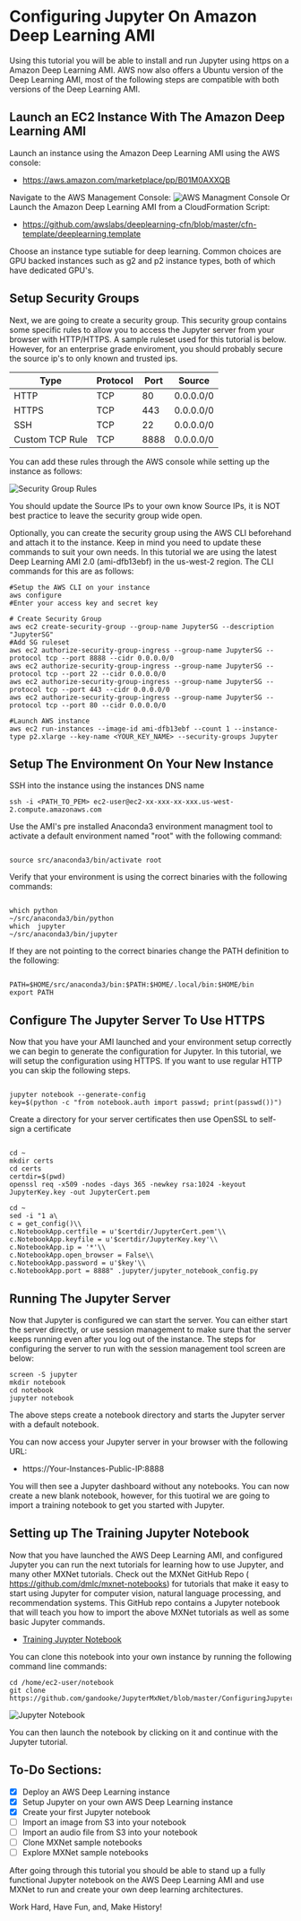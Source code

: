 # Configuring Jupyter On Amazon Deep Learning AMI

Using this tutorial you will be able to install and run Jupyter using https on a Amazon Deep Learning AMI. AWS now also offers a Ubuntu version of the Deep Learning AMI, most of the following steps are compatible with both versions of the Deep Learning AMI.
## Launch an EC2 Instance With The Amazon Deep Learning AMI

Launch an instance using the Amazon Deep Learning AMI using the AWS console:
* https://aws.amazon.com/marketplace/pp/B01M0AXXQB

Navigate to the AWS Management Console:
![AWS Managment Console](https://s3-us-west-2.amazonaws.com/mxnetjupytersetup/Untitled.jpg)
Or Launch the Amazon Deep Learning AMI from a CloudFormation Script:
* https://github.com/awslabs/deeplearning-cfn/blob/master/cfn-template/deeplearning.template

Choose an instance type sutiable for deep learning. Common choices are GPU backed instances such as g2 and p2 instance types, both of which have dedicated GPU's.

## Setup Security Groups
Next, we are going to create a security group. This security group contains some specific rules to allow you to access the Jupyter server from your browser with HTTP/HTTPS. A sample ruleset used for this tutorial is below. However, for an enterprise grade enviroment, you should probably secure the source ip's to only known and trusted ips.

| Type            | Protocol | Port | Source    |
|-----------------|----------|------|-----------|
| HTTP            | TCP      | 80   | 0.0.0.0/0 |
| HTTPS           | TCP      | 443  | 0.0.0.0/0 |
| SSH             | TCP      | 22   | 0.0.0.0/0 |
| Custom TCP Rule | TCP      | 8888 | 0.0.0.0/0 |

You can add these rules through the AWS console while setting up the instance as follows:


![Security Group Rules](https://s3-us-west-2.amazonaws.com/mxnetjupytersetup/SecurityGroup.jpg)

You should update the Source IPs to your own know Source IPs, it is NOT best practice to leave the security group wide open.

Optionally, you can create the security group using the AWS CLI beforehand and attach it to the instance. Keep in mind you need to update these commands to suit your own needs. In this tutorial we are using the latest Deep Learning AMI 2.0 (ami-dfb13ebf) in the us-west-2 region. The CLI commands for this are as follows:

```{r, engine='bash', count_lines}
#Setup the AWS CLI on your instance
aws configure
#Enter your access key and secret key 

# Create Security Group
aws ec2 create-security-group --group-name JupyterSG --description "JupyterSG"
#Add SG ruleset
aws ec2 authorize-security-group-ingress --group-name JupyterSG --protocol tcp --port 8888 --cidr 0.0.0.0/0
aws ec2 authorize-security-group-ingress --group-name JupyterSG --protocol tcp --port 22 --cidr 0.0.0.0/0
aws ec2 authorize-security-group-ingress --group-name JupyterSG --protocol tcp --port 443 --cidr 0.0.0.0/0
aws ec2 authorize-security-group-ingress --group-name JupyterSG --protocol tcp --port 80 --cidr 0.0.0.0/0

#Launch AWS instance
aws ec2 run-instances --image-id ami-dfb13ebf --count 1 --instance-type p2.xlarge --key-name <YOUR_KEY_NAME> --security-groups Jupyter
```


## Setup The Environment On Your New Instance

SSH into the instance using the instances DNS name

```{r, engine='bash', count_lines}
ssh -i <PATH_TO_PEM> ec2-user@ec2-xx-xxx-xx-xxx.us-west-2.compute.amazonaws.com
```

Use the AMI's pre installed Anaconda3 environment managment tool to activate a default environment named "root" with the following command:
```{r, engine='bash', count_lines}

source src/anaconda3/bin/activate root
```

Verify that your environment is using the correct binaries with the following commands:
```{r, engine='bash', count_lines}

which python
~/src/anaconda3/bin/python
which  jupyter
~/src/anaconda3/bin/jupyter
```

If they are not pointing to the correct binaries change the PATH definition to the following:
```{r, engine='bash', count_lines}

PATH=$HOME/src/anaconda3/bin:$PATH:$HOME/.local/bin:$HOME/bin
export PATH
```

## Configure The Jupyter Server To Use HTTPS

Now that you have your AMI launched and your environment setup correctly we can begin to generate the configuration for Jupyter. In this tutorial, we will setup the configuration using HTTPS. If you want to use regular HTTP you can skip the following steps.
```{r, engine='bash', count_lines}

jupyter notebook --generate-config
key=$(python -c "from notebook.auth import passwd; print(passwd())")
```

Create a directory for your server certificates then use OpenSSL to self-sign a certificate
```{r, engine='bash', count_lines}

cd ~
mkdir certs
cd certs
certdir=$(pwd)
openssl req -x509 -nodes -days 365 -newkey rsa:1024 -keyout JupyterKey.key -out JupyterCert.pem
```
```
cd ~
sed -i "1 a\
c = get_config()\\
c.NotebookApp.certfile = u'$certdir/JupyterCert.pem'\\
c.NotebookApp.keyfile = u'$certdir/JupyterKey.key'\\
c.NotebookApp.ip = '*'\\
c.NotebookApp.open_browser = False\\
c.NotebookApp.password = u'$key'\\
c.NotebookApp.port = 8888" .jupyter/jupyter_notebook_config.py
```

## Running The Jupyter Server

Now that Jupyter is configured we can start the server. You can either start the server directly, or use session management to make sure that the server keeps running even after you log out of the instance. The steps for configuring the server to run with the session management tool screen are below:

```{r, engine='bash', count_lines}
screen -S jupyter
mkdir notebook
cd notebook
jupyter notebook
```

The above steps create a notebook directory and starts the Jupyter server with a default notebook.

You can now access your Jupyter server in your browser with the following URL: 
* https://Your-Instances-Public-IP:8888

You will then see a Jupyter dashboard without any notebooks. You can now create a new blank notebook, however, for this tuotiral we are going to import a training notebook to get you started with Jupyter.

## Setting up The Training Jupyter Notebook

Now that you have launched the AWS Deep Learning AMI, and configured Jupyter you can run the next tutorials for learning how to use Jupyter, and many other MXNet tutorials. Check out the MXNet GitHub Repo ( https://github.com/dmlc/mxnet-notebooks) for tutorials that make it easy to start using Jupyter for computer vision, natural language processing, and recommendation systems. This GitHub repo contains a Jupyter notebook that will teach you how to import the above MXNet tutorials as well as some basic Jupyter commands. 

* [ Training Juypter Notebook](https://github.com/gandooke/JupyterMxNet/blob/master/ConfiguringJupyterOnAmazonDeepLearningAMI%20(2).ipynb)

You can clone this notebook into your own instance by running the following command line commands:
```{r, engine='bash', count_lines}
cd /home/ec2-user/notebook
git clone https://github.com/gandooke/JupyterMxNet/blob/master/ConfiguringJupyterOnAmazonDeepLearningAMI%20(2).ipynb
```
![Jupyter Notebook](https://s3-us-west-2.amazonaws.com/mxnetjupytersetup/JupyterNotebook.jpg)

You can then launch the notebook by clicking on it and continue with the Jupyter tutorial.

## To-Do Sections:
- [x] Deploy an AWS Deep Learning instance 
- [x] Setup Jupyter on your own AWS Deep Learning instance
- [x] Create your first Jupyter notebook
- [ ] Import an image from S3 into your notebook
- [ ] Import an audio file from S3 into your notebook
- [ ] Clone MXNet sample notebooks
- [ ] Explore MXNet sample notebooks

After going through this tutorial you should be able to stand up a fully functional Jupyter notebook on the AWS Deep Learning AMI and use MXNet to run and create your own deep learning architectures.

Work Hard, Have Fun, and, Make History!

